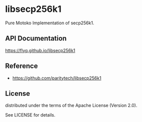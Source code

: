 # libsecp256k1

Pure Motoko Implementation of secp256k1.

## API Documentation

https://flyq.github.io/libsecp256k1

## Reference

* https://github.com/paritytech/libsecp256k1

## License

distributed under the terms of the Apache License (Version 2.0).

See LICENSE for details.
